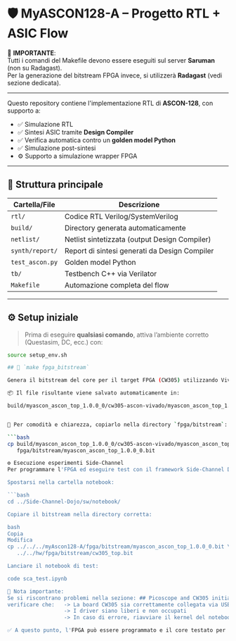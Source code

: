 # 🛡️ MyASCON128-A – Progetto RTL + ASIC Flow

🚨 **IMPORTANTE**:  
Tutti i comandi del Makefile devono essere eseguiti sul server **Saruman** (non su Radagast).  
Per la generazione del bitstream FPGA invece, si utilizzerà **Radagast** (vedi sezione dedicata).

---

Questo repository contiene l'implementazione RTL di **ASCON-128**, con supporto a:
- ✅ Simulazione RTL
- ✅ Sintesi ASIC tramite **Design Compiler**
- ✅ Verifica automatica contro un **golden model Python**
- ✅ Simulazione post-sintesi
- ⚙️ Supporto a simulazione wrapper FPGA

---

## 📁 Struttura principale

| Cartella/File               | Descrizione                                       |
|----------------------------|---------------------------------------------------|
| `rtl/`                     | Codice RTL Verilog/SystemVerilog                 |
| `build/`                   | Directory generata automaticamente               |
| `netlist/`                 | Netlist sintetizzata (output Design Compiler)    |
| `synth/report/`            | Report di sintesi generati da Design Compiler    |
| `test_ascon.py`            | Golden model Python                              |
| `tb/`                      | Testbench C++ via Verilator                      |
| `Makefile`                 | Automazione completa del flow                    |

---

## ⚙️ Setup iniziale

> Prima di eseguire **qualsiasi comando**, attiva l’ambiente corretto (Questasim, DC, ecc.) con:

```bash
source setup_env.sh

## 🧵 `make fpga_bitstream`

Genera il bitstream del core per il target FPGA (CW305) utilizzando Vivado.

📦 Il file risultante viene salvato automaticamente in:

build/myascon_ascon_top_1.0.0_0/cw305-ascon-vivado/myascon_ascon_top_1.0.0_0.bit


🔁 Per comodità e chiarezza, copiarlo nella directory `fpga/bitstream`:

```bash
cp build/myascon_ascon_top_1.0.0_0/cw305-ascon-vivado/myascon_ascon_top_1.0.0_0.bit \
   fpga/bitstream/myascon_ascon_top_1.0.0_0.bit

⚙️ Esecuzione esperimenti Side-Channel
Per programmare l'FPGA ed eseguire test con il framework Side-Channel Dojo:

Spostarsi nella cartella notebook:

```bash
cd ../Side-Channel-Dojo/sw/notebook/

Copiare il bitstream nella directory corretta:

bash
Copia
Modifica
cp ../../../myAscon128-A/fpga/bitstream/myascon_ascon_top_1.0.0_0.bit \
   ../../hw/fpga/bitstream/cw305_top.bit

Lanciare il notebook di test:

code sca_test.ipynb

🧠 Nota importante:
Se si riscontrano problemi nella sezione: ## Picoscope and CW305 initialization
verificare che:   -> La board CW305 sia correttamente collegata via USB
                  -> I driver siano liberi e non occupati
                  -> In caso di errore, riavviare il kernel del notebook per liberare eventuali risorse bloccate

✅ A questo punto, l'FPGA può essere programmato e il core testato per esperimenti di side-channel analysis.


